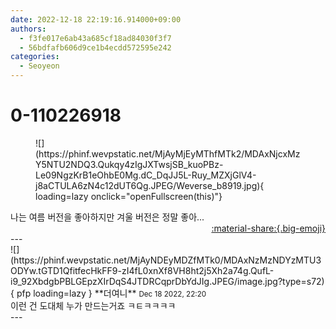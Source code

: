 ```yaml
---
date: 2022-12-18 22:19:16.914000+09:00
authors:
  - f3fe017e6ab43a685cf18ad84030f3f7
  - 56bdfafb606d9ce1b4ecdd572595e242
categories:
  - Seoyeon
---
```


# 0-110226918

<div class="post-container" markdown="1">
<div class="content-container md-sidebar__scrollwrap" markdown="1">


<figure markdown="1">
![](https://phinf.wevpstatic.net/MjAyMjEyMThfMTk2/MDAxNjcxMzY5NTU2NDQ3.Qukqy4zIgJXTwsjSB_kuoPBz-Le09NgzKrB1eOhbE0Mg.dC_DqJJ5L-Ruy_MZXjGlV4-j8aCTULA6zN4c12dUT6Qg.JPEG/Weverse_b8919.jpg){ loading=lazy onclick="openFullscreen(this)"}
</figure>
나는 여름 버전을 좋아하지만 겨울 버전은 정말 좋아...

</div>
</div>

<div style="text-align: right;" markdown="1">
<a href="https://weverse.io/fromis9/fanpost/0-110226918" style="text-align: right;">:material-share:{.big-emoji}</a>
</div>
---

<div class="comments-container md-sidebar__scrollwrap" markdown="1">
<div class="comment" markdown="1">
<div class='id-container' markdown="1">
![](https://phinf.wevpstatic.net/MjAyNDEyMDZfMTk0/MDAxNzMzNDYzMTU3ODYw.tGTD1QfitfecHkFF9-zI4fL0xnXf8VH8ht2j5Xh2a74g.QufL-i9_92XbdgbPBLGEpzXIrDqS4JTDRCqprDbYdJIg.JPEG/image.jpg?type=s72){ pfp loading=lazy }
**<span class="artist">더여니</span>** <small>Dec 18 2022, 22:20</small><br>
</div>
<div class='comment-body' markdown="1">
이런 건 도대체 누가 만드는거죠 ㅋㅌㅋㅋㅋㅋ
</div>
</div>
</div>
---
